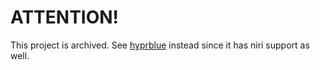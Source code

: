 # ATTENTION!

This project is archived. See [hyprblue](https://github.com/ashebanow/hyprblue) instead since it has niri support as well.
